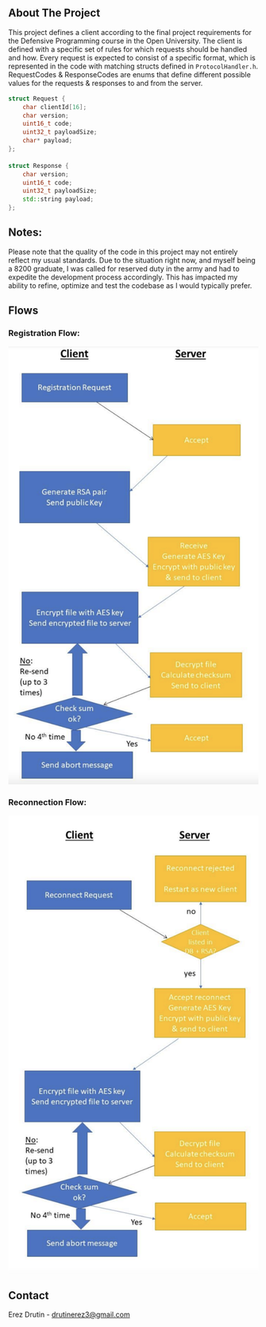 ## About The Project
This project defines a client according to the final project requirements for
the Defensive Programming course in the Open University. The client is
defined with a specific set of rules for which requests should be handled
and how. Every request is expected to consist of a specific format, which
is represented in the code with matching structs defined in `ProtocolHandler.h`.
RequestCodes & ResponseCodes are enums that define different possible
values for the requests & responses to and from the server.
```c++
struct Request {
    char clientId[16];
    char version;
    uint16_t code;
    uint32_t payloadSize;
    char* payload;
};

struct Response {
    char version;
    uint16_t code;
    uint32_t payloadSize;
    std::string payload;
};
```

## Notes:
Please note that the quality of the code in this project may not entirely
reflect my usual standards. Due to the situation right now, and myself
being a 8200 graduate, I was called for reserved duty in the army and had
to expedite the development process accordingly. This has impacted my ability
to refine, optimize and test the codebase as I would typically prefer.

## Flows
### Registration Flow:
![REGISTRATION_FLOW](./registration_flow.png)
### Reconnection Flow:
![RECONNECTION_FLOW](./reconnection_flow.png)


## Contact
Erez Drutin - drutinerez3@gmail.com

